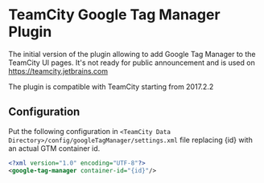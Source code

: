# TeamCity Google Tag Manager Plugin

The initial version of the plugin allowing to add Google Tag Manager to the TeamCity UI pages. 
It's not ready for public announcement and is used on https://teamcity.jetbrains.com

The plugin is compatible with TeamCity starting from 2017.2.2

## Configuration
 Put the following configuration in `<TeamCity Data Directory>/config/googleTagManager/settings.xml` file 
 replacing {id} with an actual GTM container id.

```xml
<?xml version="1.0" encoding="UTF-8"?>
<google-tag-manager container-id="{id}"/>
```